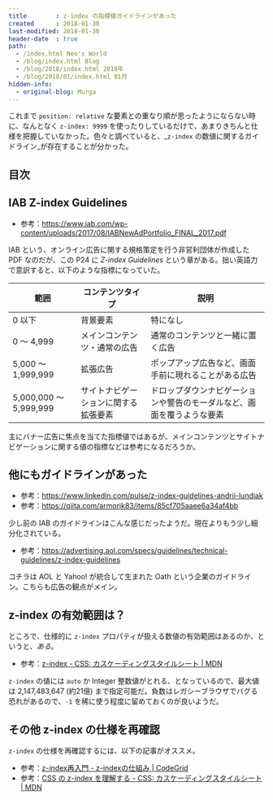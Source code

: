 ```yaml
---
title        : z-index の指標値ガイドラインがあった
created      : 2018-01-30
last-modified: 2018-01-30
header-date  : true
path:
  - /index.html Neo's World
  - /blog/index.html Blog
  - /blog/2018/index.html 2018年
  - /blog/2018/01/index.html 01月
hidden-info:
  - original-blog: Murga
---
```


これまで `position: relative` な要素との重なり順が思ったようにならない時に、なんとなく `z-index: 9999` を使ったりしているだけで、あまりきちんと仕様を把握していなかった。色々と調べていると、_`z-index` の数値に関するガイドライン_が存在することが分かった。

## 目次

## IAB Z-index Guidelines

- 参考：<https://www.iab.com/wp-content/uploads/2017/08/IABNewAdPortfolio_FINAL_2017.pdf>

IAB という、オンライン広告に関する規格策定を行う非営利団体が作成した PDF なのだが、この P24 に _Z-index Guidelines_ という章がある。拙い英語力で意訳すると、以下のような指標になっていた。

| 範囲                   | コンテンツタイプ                     | 説明                                                                   |
|------------------------|--------------------------------------|------------------------------------------------------------------------|
| 0 以下                 | 背景要素                             | 特になし                                                               |
| 0 〜 4,999             | メインコンテンツ・通常の広告         | 通常のコンテンツと一緒に置く広告                                       |
| 5,000 〜 1,999,999     | 拡張広告                             | ポップアップ広告など、画面手前に現れることがある広告                   |
| 5,000,000 〜 5,999,999 | サイトナビゲーションに関する拡張要素 | ドロップダウンナビゲーションや警告のモーダルなど、画面を覆うような要素 |

主にバナー広告に焦点を当てた指標値ではあるが、メインコンテンツとサイトナビゲーションに関する値の指標などは参考になるだろうか。

## 他にもガイドラインがあった

- 参考：<https://www.linkedin.com/pulse/z-index-guidelines-andrii-lundiak>
- 参考：<https://qiita.com/armorik83/items/85cf705aaee6a34af4bb>

少し前の IAB のガイドラインはこんな感じだったようだ。現在よりもう少し細分化されている。

- 参考：<https://advertising.aol.com/specs/guidelines/technical-guidelines/z-index-guidelines>

コチラは AOL と Yahoo! が統合して生まれた Oath という企業のガイドライン。こちらも広告の観点がメイン。

## z-index の有効範囲は？

ところで、仕様的に `z-index` プロパティが扱える数値の有効範囲はあるのか、というと、_ある_。

- 参考：[z-index - CSS: カスケーディングスタイルシート | MDN](https://developer.mozilla.org/ja/docs/Web/CSS/z-index)

`z-index` の値には `auto` か Integer 整数値がとれる、となっているので、最大値は 2,147,483,647 (約21億) まで指定可能だ。負数はレガシーブラウザでバグる恐れがあるので、`-1` を稀に使う程度に留めておくのが良いようだ。

## その他 z-index の仕様を再確認

`z-index` の仕様を再確認するには、以下の記事がオススメ。

- 参考：[z-index再入門 - z-indexの仕組み | CodeGrid](https://app.codegrid.net/entry/z-index-1)
- 参考：[CSS の z-index を理解する - CSS: カスケーディングスタイルシート | MDN](https://developer.mozilla.org/ja/docs/Web/CSS/Understanding_z_index)
